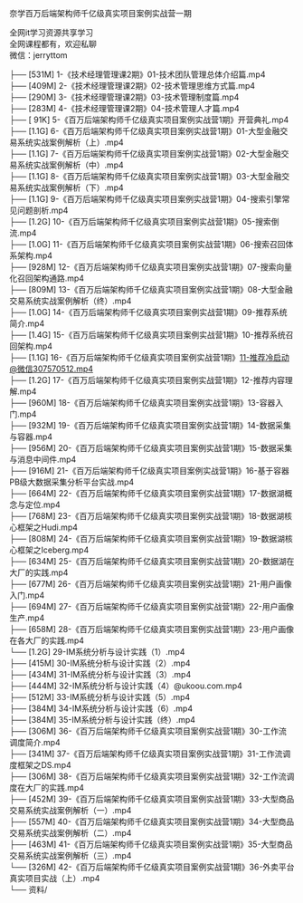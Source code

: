 奈学百万后端架构师千亿级真实项目案例实战营一期

全网it学习资源共享学习<br>全网课程都有，欢迎私聊<br>微信：jerryttom<br>

├── [531M] 1-《技术经理管理课2期》01-技术团队管理总体介绍篇.mp4<br> ├── [409M] 2-《技术经理管理课2期》02-技术管理思维方式篇.mp4<br> ├── [290M] 3-《技术经理管理课2期》03-技术管理制度篇.mp4<br> ├── [283M] 4-《技术经理管理课2期》04-技术管理人才篇.mp4<br> ├── [ 91K] 5-《百万后端架构师千亿级真实项目案例实战营1期》开营典礼.mp4<br> ├── [1.1G] 6-《百万后端架构师千亿级真实项目案例实战营1期》01-大型金融交易系统实战案例解析（上）.mp4<br> ├── [1.1G] 7-《百万后端架构师千亿级真实项目案例实战营1期》02-大型金融交易系统实战案例解析（中）.mp4<br> ├── [1.1G] 8-《百万后端架构师千亿级真实项目案例实战营1期》03-大型金融交易系统实战案例解析（下）.mp4<br> ├── [1.1G] 9-《百万后端架构师千亿级真实项目案例实战营1期》04-搜索引擎常见问题剖析.mp4<br> ├── [1.2G] 10-《百万后端架构师千亿级真实项目案例实战营1期》05-搜索倒流.mp4<br> ├── [1.0G] 11-《百万后端架构师千亿级真实项目案例实战营1期》06-搜索召回体系架构.mp4<br> ├── [928M] 12-《百万后端架构师千亿级真实项目案例实战营1期》07-搜索向量化召回架构通路.mp4<br> ├── [809M] 13-《百万后端架构师千亿级真实项目案例实战营1期》08-大型金融交易系统实战案例解析（终）.mp4<br> ├── [1.0G] 14-《百万后端架构师千亿级真实项目案例实战营1期》09-推荐系统简介.mp4<br> ├── [1.4G] 15-《百万后端架构师千亿级真实项目案例实战营1期》10-推荐系统召回架构.mp4<br> ├── [1.1G] 16-《百万后端架构师千亿级真实项目案例实战营1期》11-推荐冷启动@微信307570512.mp4<br> ├── [1.2G] 17-《百万后端架构师千亿级真实项目案例实战营1期》12-推荐内容理解.mp4<br> ├── [960M] 18-《百万后端架构师千亿级真实项目案例实战营1期》13-容器入门.mp4<br> ├── [932M] 19-《百万后端架构师千亿级真实项目案例实战营1期》14-数据采集与容器.mp4<br> ├── [956M] 20-《百万后端架构师千亿级真实项目案例实战营1期》15-数据采集与消息中间件.mp4<br> ├── [916M] 21-《百万后端架构师千亿级真实项目案例实战营1期》16-基于容器PB级大数据采集分析平台实战.mp4<br> ├── [664M] 22-《百万后端架构师千亿级真实项目案例实战营1期》17-数据湖概念与定位.mp4<br> ├── [768M] 23-《百万后端架构师千亿级真实项目案例实战营1期》18-数据湖核心框架之Hudi.mp4<br> ├── [808M] 24-《百万后端架构师千亿级真实项目案例实战营1期》19-数据湖核心框架之Iceberg.mp4<br> ├── [634M] 25-《百万后端架构师千亿级真实项目案例实战营1期》20-数据湖在大厂的实践.mp4<br> ├── [677M] 26-《百万后端架构师千亿级真实项目案例实战营1期》21-用户画像入门.mp4<br> ├── [694M] 27-《百万后端架构师千亿级真实项目案例实战营1期》22-用户画像生产.mp4<br> ├── [658M] 28-《百万后端架构师千亿级真实项目案例实战营1期》23-用户画像在各大厂的实践.mp4<br> └── [1.2G] 29-IM系统分析与设计实践（1）.mp4<br> ├── [415M] 30-IM系统分析与设计实践（2）.mp4<br> ├── [434M] 31-IM系统分析与设计实践（3）.mp4<br> ├── [444M] 32-IM系统分析与设计实践（4）@ukoou.com.mp4<br> ├── [512M] 33-IM系统分析与设计实践（5）.mp4<br> ├── [384M] 34-IM系统分析与设计实践（6）.mp4<br> ├── [384M] 35-IM系统分析与设计实践（终）.mp4<br> ├── [306M] 36-《百万后端架构师千亿级真实项目案例实战营1期》30-工作流调度简介.mp4<br> ├── [341M] 37-《百万后端架构师千亿级真实项目案例实战营1期》31-工作流调度框架之DS.mp4<br> ├── [306M] 38-《百万后端架构师千亿级真实项目案例实战营1期》32-工作流调度在大厂的实践.mp4<br> ├── [452M] 39-《百万后端架构师千亿级真实项目案例实战营1期》33-大型商品交易系统实战案例解析（一）.mp4<br> ├── [557M] 40-《百万后端架构师千亿级真实项目案例实战营1期》34-大型商品交易系统实战案例解析（二）.mp4<br> ├── [463M] 41-《百万后端架构师千亿级真实项目案例实战营1期》35-大型商品交易系统实战案例解析（三）.mp4<br> └── [326M] 42-《百万后端架构师千亿级真实项目案例实战营1期》36-外卖平台真实项目实战（上）.mp4<br> └── 资料/